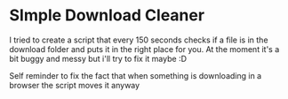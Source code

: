 # SImple Download Cleaner

I tried to create a script that every 150 seconds checks if a file is in the download folder and puts it in the right place for you. At the moment it's a bit buggy and messy but i'll try to fix it maybe :D

Self reminder to fix the fact that when something is downloading in a browser the script moves it anyway
